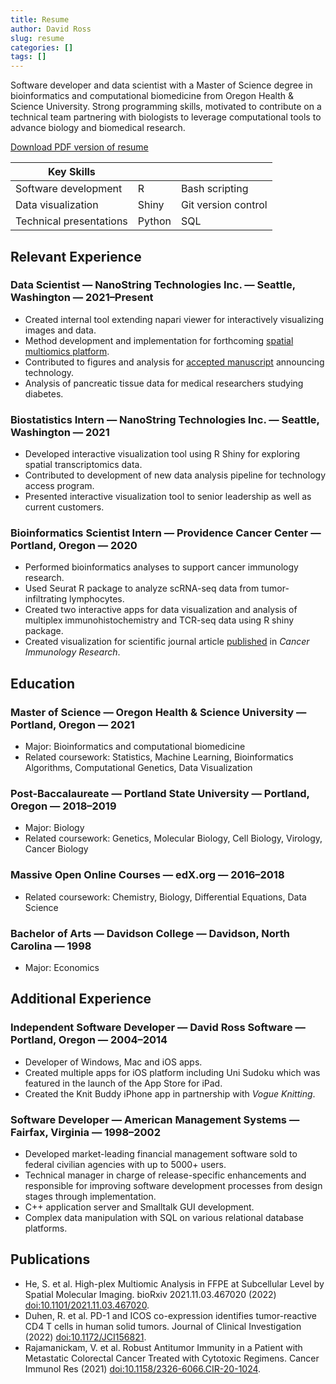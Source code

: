 ```yaml
---
title: Resume
author: David Ross
slug: resume
categories: []
tags: []
---
```


Software developer and data scientist with a Master of Science degree in bioinformatics and computational biomedicine from Oregon Health & Science University. Strong programming skills, motivated to contribute on a technical team partnering with biologists to leverage computational tools to advance biology and biomedical research.

[Download PDF version of resume](/Ross-resume.pdf)

| Key Skills |  |  |
| --- | --- | --- |
| Software development | R | Bash scripting |
| Data visualization | Shiny | Git version control |
| Technical presentations | Python | SQL |

## Relevant Experience

### Data Scientist — NanoString Technologies Inc. — Seattle, Washington — 2021–Present
- Created internal tool extending napari viewer for interactively visualizing images and data.
- Method development and implementation for forthcoming [spatial multiomics platform](https://nanostring.com/products/cosmx-spatial-molecular-imager/spatial-single-cell-imaging/).
- Contributed to figures and analysis for [accepted manuscript](https://www.biorxiv.org/content/10.1101/2021.11.03.467020v3) announcing technology.
- Analysis of  pancreatic tissue data for medical researchers studying diabetes.

### Biostatistics Intern — NanoString Technologies Inc. — Seattle, Washington — 2021

-	Developed interactive visualization tool using R Shiny for exploring spatial transcriptomics data.
-	Contributed to development of new data analysis pipeline for technology access program.
-	Presented interactive visualization tool to senior leadership as well as current customers.

### Bioinformatics Scientist Intern — Providence Cancer Center — Portland, Oregon — 2020

- Performed bioinformatics analyses to support cancer immunology research.
- Used Seurat R package to analyze scRNA-seq data from tumor-infiltrating lymphocytes.
- Created two interactive apps for data visualization and analysis of multiplex immunohistochemistry and TCR-seq data using R shiny package.
- Created visualization for scientific journal article [published](https://pubmed.ncbi.nlm.nih.gov/33820811/) in _Cancer Immunology Research_.

## Education

### Master of Science — Oregon Health & Science University — Portland, Oregon — 2021

- Major: Bioinformatics and computational biomedicine
- Related coursework: Statistics, Machine Learning, Bioinformatics Algorithms, Computational Genetics, Data Visualization

### Post-Baccalaureate — Portland State University — Portland, Oregon — 2018–2019

- Major: Biology
- Related coursework: Genetics, Molecular Biology, Cell Biology, Virology, Cancer Biology

### Massive Open Online Courses — edX.org — 2016–2018

- Related coursework: Chemistry, Biology, Differential Equations, Data Science

### Bachelor of Arts — Davidson College — Davidson, North Carolina — 1998

- Major: Economics

## Additional Experience

### Independent Software Developer — David Ross Software — Portland, Oregon — 2004–2014

- Developer of Windows, Mac and iOS apps.
- Created multiple apps for iOS platform including Uni Sudoku which was featured in the launch of the App
Store for iPad.
- Created the Knit Buddy iPhone app in partnership with _Vogue Knitting_.

### Software Developer — American Management Systems — Fairfax, Virginia — 1998–2002

- Developed market-leading financial management software sold to federal civilian agencies with up to 5000+ users.
- Technical manager in charge of release-specific enhancements and responsible for improving software development processes from design stages through implementation.
- C++ application server and Smalltalk GUI development.
- Complex data manipulation with SQL on various relational database platforms.

## Publications

- He, S. et al. High-plex Multiomic Analysis in FFPE at Subcellular Level by Spatial Molecular Imaging. bioRxiv 2021.11.03.467020 (2022) [doi:10.1101/2021.11.03.467020](https://doi.org/10.1101/2021.11.03.467020).
- Duhen, R. et al. PD-1 and ICOS co-expression identifies tumor-reactive CD4 T cells in human solid tumors. Journal of Clinical Investigation (2022) [doi:10.1172/JCI156821](https://doi.org/10.1172/JCI156821).
- Rajamanickam, V. et al. Robust Antitumor Immunity in a Patient with Metastatic Colorectal Cancer Treated with Cytotoxic Regimens. Cancer Immunol Res (2021) [doi:10.1158/2326-6066.CIR-20-1024](https://doi.org/10.1158/2326-6066.CIR-20-1024).

